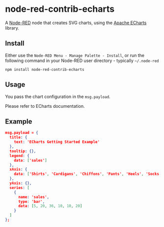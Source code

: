 # node-red-contrib-echarts

A [Node-RED](https://nodered.org/) node that creates SVG charts, using the [Apache ECharts](https://echarts.apache.org/) library.

## Install

Either use the `Node-RED Menu - Manage Palette - Install`, or run the following command in your Node-RED user directory - typically `~/.node-red`

    npm install node-red-contrib-echarts

## Usage

You pass the chart configuration in the `msg.payload`.

Please refer to ECharts documentation.

## Example

~~~json
msg.payload = {
  title: {
    text: 'ECharts Getting Started Example'
  },
  tooltip: {},
  legend: {
    data: ['sales']
  },
  xAxis: {
    data: ['Shirts', 'Cardigans', 'Chiffons', 'Pants', 'Heels', 'Socks']
  },
  yAxis: {},
  series: [
    {
      name: 'sales',
      type: 'bar',
      data: [5, 20, 36, 10, 10, 20]
    }
  ]
};
~~~

